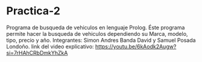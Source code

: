 # Practica-2
Programa de busqueda de vehiculos en lenguaje Prolog. 
Éste programa permite hacer la busqueda de vehiculos dependiendo su Marca, modelo, tipo, precio y año. 
Integrantes: 
Simon Andres Banda David y Samuel Posada Londoño.
link del video explicativo: https://youtu.be/6kAodk2Augw?si=7rHAhCRbDmkYhZkA


